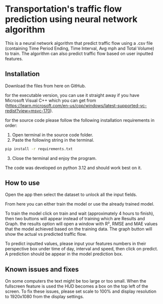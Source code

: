# Transportation's traffic flow prediction using neural network algorithm

This is a neural network algorithm that predict traffic flow using a .csv file (containing Time Period Ending, Time Interval, Avg mph and Total Volume) to train. The algorithm can also predict traffic flow based on user inputted features.

## Installation

Download the files from here on GitHub.

for the executable version, you can use it straight away if you have Microsoft Visual C++ which you can get from (https://learn.microsoft.com/en-us/cpp/windows/latest-supported-vc-redist?view=msvc-170).

for the source code please follow the following installation requirements in order:

1) Open terminal in the source code folder.
2) Paste the following string in the terminal.
```bash
pip install -r requirements.txt
```
3) Close the terminal and enjoy the program.

The code was developed on python 3.12 and should work best on it.

## How to use
Open the app then select the dataset to unlock all the input fields.

From here you can either train the model or use the already trained model.

To train the model click on train and wait (approximately 4 hours to finish), then two buttons will appear instead of training which are Results and Graph. the results option will open a window with R², RMSE and MAE values that the model achieved based on the training data. The graph button will show the actual vs predicted traffic flow.

To predict inputted values, please input your features numbers in their perspective box under time of day, interval and speed, then click on predict. A prediction should be appear in the model prediction box.

## Known issues and fixes
On some computers the text might be too large or too small.
When the fullscreen feature is used the HUD becomes a box on the top left of the screen.
To fix these issues, please set scale to 100% and display resolution to 1920x1080 from the display settings.